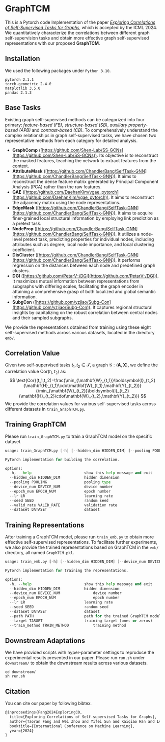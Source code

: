 # GraphTCM
This is a Pytorch code Implementation of the paper [*Exploring Correlations of Self-Supervised Tasks for Graphs*](https://arxiv.org/abs/2405.04245), which is accepted by the ICML 2024. We quantitatively characterize the correlations between different graph self-supervision tasks and obtain more effective graph self-supervised representations with our proposed **GraphTCM**.

## Installation

We used the following packages under `Python 3.10`.

```
pytorch 2.1.1
torch-geometric 2.4.0
matplotlib 3.5.0
pandas 2.1.3
```

## Base Tasks

Existing graph self-supervised methods can be categorized into four primary: *feature-based (FB)*, *structure-based (SB)*, *auxiliary property-based (APB)* and *contrast-based (CB)*. To comprehensively understand the complex relationships in graph self-supervised tasks, we have chosen two representative methods from each category for detailed analysis.

- **GraphComp** ([https://github.com/Shen-Lab/SS-GCNs](https://github.com/Shen-Lab/SS-GCNs)). Its objective is to reconstruct the masked features, teaching the network to extract features from the context. 
- **AttributeMask** ([https://github.com/ChandlerBang/SelfTask-GNN](https://github.com/ChandlerBang/SelfTask-GNN)). It aims to reconstruct the dense feature matrix generated by Principal Component Analysis (PCA) rather than the raw features.
- **GAE** ([https://github.com/DaehanKim/vgae_pytorch](https://github.com/DaehanKim/vgae_pytorch)). It aims to reconstruct the adjacency matrix using the node representations.
- **EdgeMask** ([https://github.com/ChandlerBang/SelfTask-GNN](https://github.com/ChandlerBang/SelfTask-GNN)). It aims to acquire finer-grained local structural information by employing link prediction as a pretext task. 
- **NodeProp** ([https://github.com/ChandlerBang/SelfTask-GNN](https://github.com/ChandlerBang/SelfTask-GNN)). It utilizes a node-level pretext task, predicting properties for individual nodes, including attributes such as degree, local node importance, and local clustering coefficient.
- **DisCluster** ([https://github.com/ChandlerBang/SelfTask-GNN](https://github.com/ChandlerBang/SelfTask-GNN)). It performs regression on the distances between each node and predefined graph clusters. 
- **DGI** ([https://github.com/PetarV-/DGI](https://github.com/PetarV-/DGI)). It maximizes mutual information between representations from subgraphs with differing scales, facilitating the graph encoder in attaining a comprehensive grasp of both localized and global semantic information.
- **SubgCon** ([https://github.com/yzjiao/Subg-Con](https://github.com/yzjiao/Subg-Con)). It captures regional structural insights by capitalizing on the robust correlation between central nodes and their sampled subgraphs.

We provide the representations obtained from training using these eight self-supervised methods across various datasets, located in the directory ``emb/``.

## Correlation Value

Given two self-supervised tasks $t_1,t_2\in \mathcal{T}$, a graph $\mathcal{G}:(\mathbf{A},\mathbf{X})$, we define the correlation value $\text{Cor}(t_1,t_2)$ as:
$$
\text{Cor}(t_1,t_2)=\frac{\min_{\mathbf{W}_{t_1}}\boldsymbol{l}_{t_2}(\mathbf{H}_{t_1}\cdot\mathbf{W}_{t_1},\mathbf{Y}_{t_2})}{\min_{\mathbf{W}_{t_2}}\boldsymbol{l}_{t_2}(\mathbf{H}_{t_2}\cdot\mathbf{W}_{t_2},\mathbf{Y}_{t_2})}
$$
We provide the correlation values for various self-supervised tasks across different datasets in ``train_GraphTCM.py``.

## Training GraphTCM

Please run ``train_GraphTCM.py`` to train a GraphTCM model on the specific dataset.

```python
usage: train_GraphTCM.py [-h] [--hidden_dim HIDDEN_DIM] [--pooling POOLING] [--device_num DEVICE_NUM] [--epoch_num EPOCH_NUM] [--lr LR] [--seed SEED] [--valid_rate VALID_RATE] [--dataset DATASET]

PyTorch implementation for building the correlation.

options:
  -h, --help            			show this help message and exit
  --hidden_dim HIDDEN_DIM  			hidden dimension
  --pooling POOLING     			pooling type
  --device_num DEVICE_NUM 			device number
  --epoch_num EPOCH_NUM 			epoch number
  --lr LR               			learning rate
  --seed SEED           			random seed
  --valid_rate VALID_RATE  			validation rate
  --dataset DATASET     			dataset
```

## Training Representations

After training a GraphTCM model, please run ``train_emb.py`` to obtain more effective self-supervised representations. To facilitate further experiments, we also provide the trained representations based on GraphTCM in the ``emb/`` directory, all named ``GraphTCM.pkl``.

```python
usage: train_emb.py [-h] [--hidden_dim HIDDEN_DIM] [--device_num DEVICE_NUM] [--epoch_num EPOCH_NUM] [--lr LR] [--seed SEED] [--dataset DATASET] [--path PATH] [--target TARGET] [--train_method TRAIN_METHOD]

PyTorch implementation for training the representations.

options:
  -h, --help            			show this help message and exit
  --hidden_dim HIDDEN_DIM 	  		hidden dimension
  --device_num DEVICE_NUM     			device number
  --epoch_num EPOCH_NUM       			epoch number
  --lr LR               			learning rate
  --seed SEED           			random seed
  --dataset DATASET     			dataset
  --path PATH           			path for the trained GraphTCM model
  --target TARGET       			training target (ones or zeros)
  --train_method TRAIN_METHOD			training method
```

## Downstream Adaptations

We have provided scripts with hyper-parameter settings to reproduce the experimental results presented in our paper. Please run ``run.sh`` under ``downstream/`` to obtain the downstream results across various datasets.

```shell
cd downstream/
sh run.sh
```

## Citation

You can cite our paper by following bibtex.

```tex
@inproceedings{Fang2024ExploringCO,
  title={Exploring Correlations of Self-supervised Tasks for Graphs},
  author={Taoran Fang and Wei Zhou and Yifei Sun and Kaiqiao Han and Lvbin Ma and Yang Yang},
  booktitle={International Conference on Machine Learning},
  year={2024}
}
```

